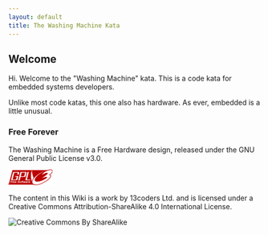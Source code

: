 ```yaml
---
layout: default
title: The Washing Machine Kata
---
```


## Welcome

Hi. Welcome to the "Washing Machine" kata. This is a code kata for
embedded systems developers.

Unlike most code katas, this one also has hardware. As ever, embedded
is a little unusual.

### Free Forever

The Washing Machine is a Free Hardware design, released under the GNU
General Public License v3.0.

![GPL v3.0](gplv3.png)

The content in this Wiki is a work by 13coders Ltd. and is licensed
under a Creative Commons Attribution-ShareAlike 4.0 International
License.

![Creative Commons By ShareAlike](https://i.creativecommons.org/l/by-sa/4.0/80x15.png)
